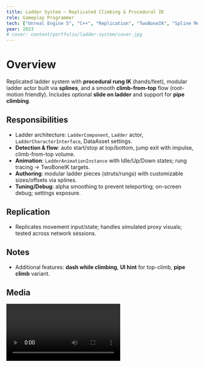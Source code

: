 ```yaml
---
title: Ladder System — Replicated Climbing & Procedural IK
role: Gameplay Programmer
tech: ["Unreal Engine 5", "C++", "Replication", "TwoBoneIK", "Spline Meshes", "Internal"]
year: 2023
# cover: content/portfolio/ladder-system/cover.jpg
---
```


# Overview
Replicated ladder system with **procedural rung IK** (hands/feet), modular ladder actor built via **splines**, and a smooth **climb-from-top** flow (root-motion friendly). Includes optional **slide on ladder** and support for **pipe climbing**.

## Responsibilities
- Ladder architecture: `LadderComponent`, `Ladder` actor, `LadderCharacterInterface`, DataAsset settings.
- **Detection & flow**: auto start/stop at top/bottom, jump exit with impulse, climb-from-top volume.
- **Animation**: `LadderAnimationInstance` with Idle/Up/Down states; rung tracing → TwoBoneIK targets.
- **Authoring**: modular ladder pieces (struts/rungs) with customizable sizes/offsets via splines.
- **Tuning/Debug**: alpha smoothing to prevent teleporting; on-screen debug; settings exposure.

## Replication
- Replicates movement input/state; handles simulated proxy visuals; tested across network sessions.

## Notes
- Additional features: **dash while climbing**, **UI hint** for top-climb, **pipe climb** variant.

## Media
<video controls preload="metadata">
  <source src="content/portfolio/ladder-system/video.mp4" type="video/mp4" />
</video>
